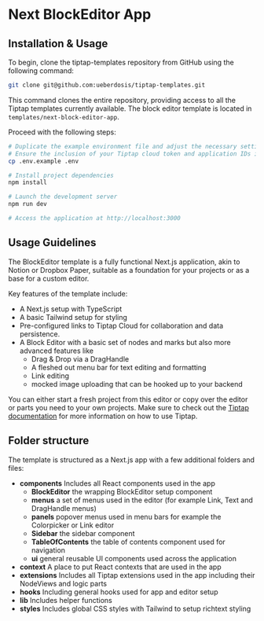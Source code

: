 # Next BlockEditor App

## Installation & Usage

To begin, clone the tiptap-templates repository from GitHub using the following command:

```bash
git clone git@github.com:ueberdosis/tiptap-templates.git
```

This command clones the entire repository, providing access to all the Tiptap templates currently available. The block
editor template is located in `templates/next-block-editor-app`.

Proceed with the following steps:

```bash
# Duplicate the example environment file and adjust the necessary settings in the .env file
# Ensure the inclusion of your Tiptap cloud token and application IDs in the .env file
cp .env.example .env

# Install project dependencies
npm install

# Launch the development server
npm run dev

# Access the application at http://localhost:3000
```

## Usage Guidelines

The BlockEditor template is a fully functional Next.js application, akin to Notion or Dropbox Paper, suitable as a
foundation for your projects or as a base for a custom editor.

Key features of the template include:

- A Next.js setup with TypeScript
- A basic Tailwind setup for styling
- Pre-configured links to Tiptap Cloud for collaboration and data persistence.
- A Block Editor with a basic set of nodes and marks but also more advanced features like
  - Drag & Drop via a DragHandle
  - A fleshed out menu bar for text editing and formatting
  - Link editing
  - mocked image uploading that can be hooked up to your backend

You can either start a fresh project from this editor or copy over the editor or parts you need to your own projects.
Make sure to check out the [Tiptap documentation](https://tiptap.dev) for more information on how to use Tiptap.

## Folder structure

The template is structured as a Next.js app with a few additional folders and files:

- **components** Includes all React components used in the app
  - **BlockEditor** the wrapping BlockEditor setup component
  - **menus** a set of menus used in the editor (for example Link, Text and DragHandle menus)
  - **panels** popover menus used in menu bars for example the Colorpicker or Link editor
  - **Sidebar** the sidebar component
  - **TableOfContents** the table of contents component used for navigation
  - **ui** general reusable UI components used across the application
- **context** A place to put React contexts that are used in the app
- **extensions** Includes all Tiptap extensions used in the app including their NodeViews and logic parts
- **hooks** Including general hooks used for app and editor setup
- **lib** Includes helper functions
- **styles** Includes global CSS styles with Tailwind to setup richtext styling
